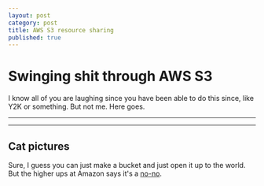 ```yaml
---
layout: post
category: post
title: AWS S3 resource sharing
published: true
---
```


# Swinging shit through AWS S3

I know all of you are laughing since you have been able to do this since, like Y2K or something. But not me. Here goes.

***
<hr class="rule">

## Cat pictures

Sure, I guess you can just make a bucket and just open it up to the world. But the higher ups at Amazon says it's a [no-no](https://aws.amazon.com/articles/5050). 
